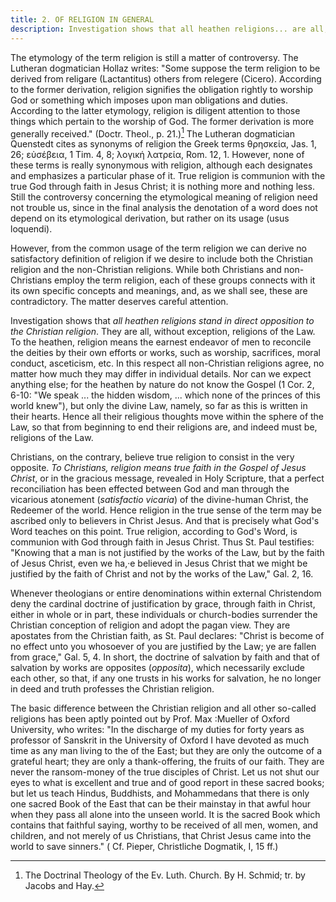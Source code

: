```yaml
---
title: 2. OF RELIGION IN GENERAL
description: Investigation shows that all heathen religions... are all, without exception, religions of the Law.
---
```


The etymology of the term religion is still a matter of controversy. The Lutheran dogmatician Hollaz writes: "Some suppose the term religion to be derived from religare (Lactantitus) others from relegere (Cicero). According to the former derivation, religion signifies the obligation rightly to worship God or something which imposes upon man obligations and duties. According to the latter etymology, religion is diligent attention to those things which pertain to the worship of God. The former derivation is more generally received." (Doctr. Theol., p. 21.)[^1] The Lutheran dogmatician Quenstedt cites as synonyms of religion the Greek terms θρησκεία, Jas. 1, 26; εὐσέβεια, 1 Tim. 4, 8; λογική λατρεία, Rom. 12, 1. However, none of these terms is really synonymous with religion, although each designates and emphasizes a particular phase of it. True religion is communion with the true God through faith in Jesus Christ; it is nothing more and nothing less. Still the controversy concerning the etymological meaning of religion need not trouble us, since in the final analysis the denotation of a word does not depend on its etymological derivation, but rather on its usage (usus loquendi).

However, from the common usage of the term religion we can derive no satisfactory definition of religion if we desire to include both the Christian religion and the non-Christian religions. While both Christians and non-Christians employ the term religion, each of these groups connects with it its own specific concepts and meanings, and, as we shall see, these are contradictory. The matter deserves careful attention.

Investigation shows that _all heathen religions stand in direct opposition to the Christian religion_. They are all, without exception, religions of the Law. To the heathen, religion means the earnest endeavor of men to reconcile the deities by their own efforts or works, such as worship, sacrifices, moral conduct, asceticism, etc. In this respect all non-Christian religions agree, no matter how much they may differ in individual details. Nor can we expect anything else; for the heathen by nature do not know the Gospel (1 Cor. 2, 6-10: "We speak ... the hidden wisdom, ... which none of the princes of this world knew"), but only the divine Law, namely, so far as this is written in their hearts. Hence all their religious thoughts move within the sphere of the Law, so that from beginning to end their religions are, and indeed must be, religions of the Law.

Christians, on the contrary, believe true religion to consist in the very opposite. _To Christians, religion means true faith in the Gospel of Jesus Christ_, or in the gracious message, revealed in Holy Scripture, that a perfect reconciliation has been effected between God and man through the vicarious atonement (_satisfactio vicaria_) of the divine-human Christ, the Redeemer of the world. Hence religion in the true sense of the term may be ascribed only to believers in Christ Jesus. And that is precisely what God's Word teaches on this point. True religion, according to God's Word, is communion with God through faith in Jesus Christ. Thus St. Paul testifies: "Knowing that a man is not justified by the works of the Law, but by the faith of Jesus Christ, even we ha,·e believed in Jesus Christ that we might be justified by the faith of Christ and not by the works of the Law," Gal. 2, 16.

Whenever theologians or entire denominations within external Christendom deny the cardinal doctrine of justification by grace, through faith in Christ, either in whole or in part, these individuals or church-bodies surrender the Christian conception of religion and adopt the pagan view. They are apostates from the Christian faith, as St. Paul declares: "Christ is become of no effect unto you whosoever of you are justified by the Law; ye are fallen from grace," Gal. 5, 4. In short, the doctrine of salvation by faith and that of salvation by works are opposites (_opposita_), which necessarily exclude each other, so that, if any one trusts in his works for salvation, he no longer in deed and truth professes the Christian religion.

The basic difference between the Christian religion and all other so-called religions has been aptly pointed out by Prof. Max :Mueller of Oxford University, who writes: "In the discharge of my duties for forty years as professor of Sanskrit in the University of Oxford I have devoted as much time as any man living to the of the East; but they are only the outcome of a grateful heart; they are only a thank-offering, the fruits of our faith. They are never the ransom-money of the true disciples of Christ. Let us not shut our eyes to what is excellent and true and of good report in these sacred books; but let us teach Hindus, Buddhists, and Mohammedans that there is only one sacred Book of the East that can be their mainstay in that awful hour when they pass all alone into the unseen world. It is the sacred Book which contains that faithful saying, worthy to be received of all men, women, and children, and not merely of us Christians, that Christ Jesus came into the world to save sinners." ( Cf. Pieper, Christliche Dogmatik, I, 15 ff.)


[^1]: The Doctrinal Theology of the Ev. Luth. Church. By H. Schmid; tr. by Jacobs and Hay.

